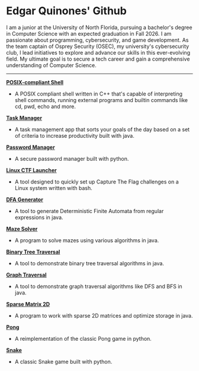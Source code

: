 # Edgar Quinones' Github
I am a junior at the University of North Florida, pursuing a bachelor's degree in Computer Science with an expected graduation in Fall 2026. I am passionate about programming, cybersecurity, and game development. As the team captain of Osprey Security (OSEC), my university's cybersecurity club, I lead initiatives to explore and advance our skills in this ever-evolving field. My ultimate goal is to secure a tech career and gain a comprehensive understanding of Computer Science.

---

**[POSIX-compliant Shell](https://github.com/EdgarQuinones/shell-cpp)**
- A POSIX compliant shell written in C++ that's capable of interpreting shell commands, running external programs and builtin commands like cd, pwd, echo and more.

**[Task Manager](https://github.com/EdgarQuinones/Evolved-Time)**
- A task management app that sorts your goals of the day based on a set of criteria to increase productivity built with java.

**[Password Manager](https://github.com/EdgarQuinones/Password-Manager)**  
- A secure password manager built with python.

**[Linux CTF Launcher](https://github.com/EdgarQuinones/Linux-CTF-Launcher)**  
- A tool designed to quickly set up Capture The Flag challenges on a Linux system written with bash.
  
**[DFA Generator](https://github.com/EdgarQuinones/DFA-Generator/tree/main)**  
- A tool to generate Deterministic Finite Automata from regular expressions in java.
  
**[Maze Solver](https://github.com/EdgarQuinones/Maze-Solver)**  
- A program to solve mazes using various algorithms in java.

**[Binary Tree Traversal](https://github.com/EdgarQuinones/Binary-Tree-Traversal)**  
- A tool to demonstrate binary tree traversal algorithms in java.

**[Graph Traversal](https://github.com/EdgarQuinones/Graph-Traversal)**  
- A tool to demonstrate graph traversal algorithms like DFS and BFS in java.

**[Sparse Matrix 2D](https://github.com/EdgarQuinones/Sparse-Matrix-2D)**  
- A program to work with sparse 2D matrices and optimize storage in java.

**[Pong](https://github.com/EdgarQuinones/Pong)**  
- A reimplementation of the classic Pong game in python.

**[Snake](https://github.com/EdgarQuinones/Snake)**  
- A classic Snake game built with python.
